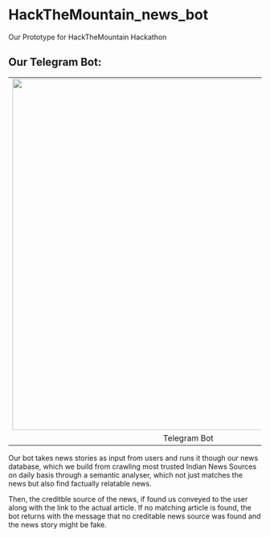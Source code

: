# HackTheMountain_news_bot
Our Prototype for HackTheMountain Hackathon

## Our Telegram Bot:
  <table align="center">
    <tr>
      <td><img src="https://user-images.githubusercontent.com/17181457/95664719-1a427780-0b68-11eb-82cc-6e547d7cd6e1.png" height=700></td>
      <td><img src="https://user-images.githubusercontent.com/17181457/95665037-43640780-0b6a-11eb-8d7b-bcb2c00fcfc5.png" height=700></td>
    </tr>
    <tr>
      <td align="center">Telegram Bot</td>
      <td align="center">News Article (Instant View)</td>
    </tr>
  </table>

Our bot takes news stories as input from users and runs it though our news database, which we build from crawling most trusted Indian News Sources on daily basis through a semantic analyser, which not just matches the news but also find factually relatable news.

Then, the creditble source of the news, if found us conveyed to the user along with the link to the actual article. If no matching article is found, the bot returns with the message that no creditable news source was found and the news story might be fake.

